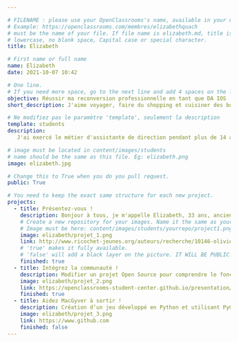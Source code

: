 ```yaml
---

# FILENAME : please use your OpenClassrooms's name, available in your url.
# Example: https://openclassrooms.com/membres/elizabethquach
# must be the name of your file. If file name is elizabeth.md, title is elizabethquach.
# lowercase, no blank space, Capital case or special character.
title: Elizabeth

# First name or full name
name: Elizabeth
date: 2021-10-07 10:42

# One line.
# If you need more space, go to the next line and add 4 spaces on the left, as in 'description'.
objective: Réussir ma reconversion professionnelle en tant que DA IOS
short_description: J'aime voyager, faire du shopping et cuisiner des bons petits plats et desserts. J'apprends à coder pour m'adapter au monde du travail et pouvoir travailler de n'importe où.

# Ne modifiez pas le paramètre 'template', seulement la description
template: students
description:
   J'ai exercé le métier d'assistante de direction pendant plus de 14 années au sein de grands groupes de cosmétiques et aujourd'hui je souhaite changer de carrière et devenir une nomade digitale. J'aime l'idée de pouvoir travailler de n'importe où et de pouvoir avoir un équilibre entre vie professionnelle et privée. Le digital est un nouveau monde qui s'offre à nous et c'est une opportunité de découvrir ce nouveau monde :) 

# image must be located in content/images/students
# name should be the same as this file. Eg: elizabeth.png
image: elizabeth.jpg

# Change this to True when you do you pull request.
public: True

# You need to keep the exact same structure for each new project.
projects:
  - title: Présentez-vous !
    description: Bonjour à tous, je m'appelle Elizabeth, 33 ans, ancienne assistante de direction, je souhaite changer de carrière et devenir une développeuse d'application IOS. Vous trouverez ci- après un lien vers mon LinkedIn https://www.linkedin.com/in/elizabeth-quach-0602246b/
    # Create a new repository for your images. Name it the same as your nickname and profile picture.
    # Image must be here: content/images/students/yourrepo/project1.png
    image: elizabeth/projet_1.png
    link: http://www.ricochet-jeunes.org/auteurs/recherche/10146-olivier-vogel
    # 'true' makes it fully available.
    # 'false' will add a black layer on the picture. IT WILL BE PUBLIC!
    finished: true
  - title: Intégrez la communauté !
    description: Modifier un projet Open Source pour comprendre le fonctionnement de Git, de Github et des pull requests. 
    image: elizabeth/projet_2.png
    link: https://openclassrooms-student-center.github.io/presentation/students/ratus.html
    finished: true
  - title: Aidez MacGyver à sortir !
    description: Création d’un jeu développé en Python et utilisant PyGame.
    image: elizabeth/projet_3.png
    link: https://www.github.com
    finished: false
---
```


